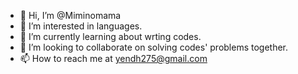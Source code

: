 - 👋 Hi, I’m @Miminomama
- 👀 I’m interested in languages.
- 🌱 I’m currently learning about wrting codes.
- 💞️ I’m looking to collaborate on solving codes' problems together.
- 📫 How to reach me at yendh275@gmail.com

<!---
Miminomama/Miminomama is a ✨ special ✨ repository because its `README.md` (this file) appears on your GitHub profile.
You can click the Preview link to take a look at your changes.
--->
